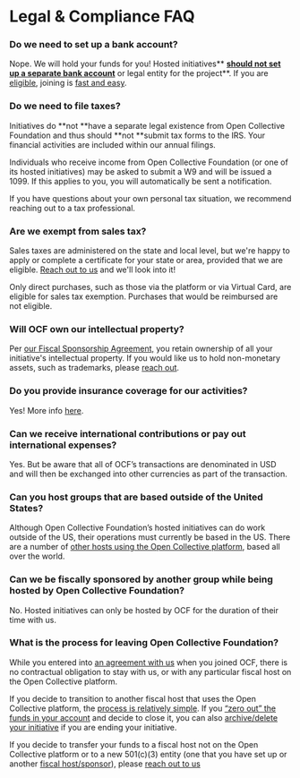 # Legal & Compliance  FAQ

### **Do we need to set up a bank account?**

Nope. We will hold your funds for you! Hosted initiatives** **[**should not set up a separate bank account**](https://docs.opencollective.foundation/how-it-works/processes-and-limitations)** or legal entity for the project**. If you are [eligible](https://docs.opencollective.foundation/getting-started/eligibility), joining is [fast and easy](https://docs.opencollective.foundation/getting-started/how-to-apply).

### **Do we need to file taxes?**

Initiatives do **not **have a separate legal existence from Open Collective Foundation and thus should **not **submit tax forms to the IRS. Your financial activities are included within our annual filings.

Individuals who receive income from Open Collective Foundation (or one of its hosted initiatives) may be asked to submit a W9 and will be issued a 1099. If this applies to you, you will automatically be sent a notification.

&#x20;If you have questions about your own personal tax situation, we recommend reaching out to a tax professional.

### **Are we exempt from sales tax?**

Sales taxes are administered on the state and local level, but we're happy to apply or complete a certificate for your state or area, provided that we are eligible. [Reach out to us](mailto:contact@opencollective.foundation) and we'll look into it!

Only direct purchases, such as those via the platform or via Virtual Card, are eligible for sales tax exemption. Purchases that would be reimbursed are not eligible.&#x20;

### **Will OCF own our intellectual property?**

Per [our Fiscal Sponsorship Agreement,](https://docs.google.com/document/u/2/d/e/2PACX-1vQ\_fs7IOojAHaMBKYtaJetlTXJZLnJ7flIWkwxUSQtTkWUMtwFYC2ssb-ooBnT-Ldl6wbVhNQiCkSms/pub) you retain ownership of all your initiative's intellectual property. If you would like us to hold non-monetary assets, such as trademarks, please [reach out](mailto:contact@opencollective.foundation).

### **Do you provide insurance coverage for our activities?**

Yes! More info [here](../what-we-offer/liability-insurance.md).

### **Can we receive international contributions or pay out international expenses?**

Yes. But be aware that all of OCF’s transactions are denominated in USD and will then be exchanged into other currencies as part of the transaction.

### **Can you host groups that are based outside of the United States?**

Although Open Collective Foundation’s hosted initiatives can do work outside of the US, their operations must currently be based in the US. There are a number of [other hosts using the Open Collective platform](https://opencollective.com/hosts), based all over the world.

### **Can we be fiscally sponsored by another group while being hosted by Open Collective Foundation?**

No. Hosted initiatives can only be hosted by OCF for the duration of their time with us.

### **What is the process for leaving Open Collective Foundation?**

While you entered into [an agreement with us](https://docs.opencollective.foundation/getting-started/terms) when you joined OCF, there is no contractual obligation to stay with us, or with any particular fiscal host on the Open Collective platform.

If you decide to transition to another fiscal host that uses the Open Collective platform, the [process is relatively simple](https://docs.opencollective.com/help/collectives/change-fiscal-host). If you [“zero out” the funds in your account](https://docs.opencollective.com/help/collectives/zero-collective-balance) and decide to close it, you can also [archive/delete your initiative](https://docs.opencollective.com/help/collectives/closing-a-collective) if you are ending your initiative.

If you decide to transfer your funds to a fiscal host not on the Open Collective platform or to a new 501(c)(3) entity (one that you have set up or another [fiscal host/sponsor](https://docs.opencollective.foundation/about/fiscal-hosting)), please [reach out to us](mailto:contact@opencollective.foundation)
